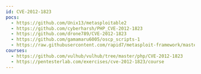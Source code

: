 ```yaml
---
id: CVE-2012-1823
pocs:
  - https://github.com/Unix13/metasploitable2
  - https://github.com/cyberharsh/PHP_CVE-2012-1823
  - https://github.com/drone789/CVE-2012-1823
  - https://github.com/gamamaru6005/oscp_scripts-1
  - https://raw.githubusercontent.com/rapid7/metasploit-framework/master/modules/exploits/multi/http/php_cgi_arg_injection.rb
courses:
  - https://github.com/vulhub/vulhub/tree/master/php/CVE-2012-1823
  - https://pentesterlab.com/exercises/cve-2012-1823/course
---
```

